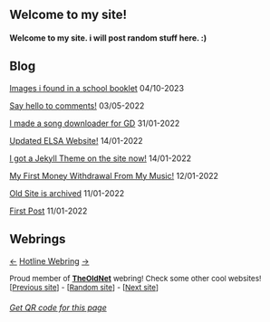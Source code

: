 ## Welcome to my site!
#### Welcome to my site. i will post random stuff here. :)
## Blog
[Images i found in a school booklet](https://sastofficial.github.io/pages/blog/school-booklet) 04/10-2023

[Say hello to comments!](https://sastofficial.github.io/pages/blog/comments) 03/05-2022

[I made a song downloader for GD](https://sastofficial.github.io/pages/blog/gdsongdownload) 31/01-2022

[Updated ELSA Website!](https://sastofficial.github.io/pages/blog/elsa%20site%20update) 14/01-2022

[I got a Jekyll Theme on the site now!](https://sastofficial.github.io/pages/blog/jekyll%20theme) 14/01-2022

[My First Money Withdrawal From My Music!](https://sastofficial.github.io/pages/blog/first%20amuse%20withdrawal) 12/01-2022

[Old Site is archived](https://sastofficial.github.io/pages/blog/oldsite) 11/01-2022

[First Post](https://sastofficial.github.io/pages/blog/first%20post) 11/01-2022

## Webrings
[←](https://hotlinewebring.club/realsast/previous) [Hotline Webring](https://hotlinewebring.club) [→](https://hotlinewebring.club/realsast/next)
  
  <font size="-1">
    Proud member of <a href="//webring.theoldnet.com/"><b>TheOldNet</b></a> webring! Check some other cool websites!<br>
    [<a href="//webring.theoldnet.com/member/5b9d2e29637bdf14667edc288f471a78/previous/navigate">Previous site</a>] -
    [<a href="//webring.theoldnet.com/member/5b9d2e29637bdf14667edc288f471a78/random/navigate">Random site</a>] -
    [<a href="//webring.theoldnet.com/member/5b9d2e29637bdf14667edc288f471a78/next/navigate">Next site</a>]
  </font>
  
###### [Get QR code for this page](https://sastofficial.github.io/assets/img/qr/main%20page.png)
